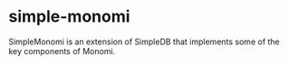 simple-monomi
=========

SimpleMonomi is an extension of SimpleDB that implements some of the key components of Monomi.
